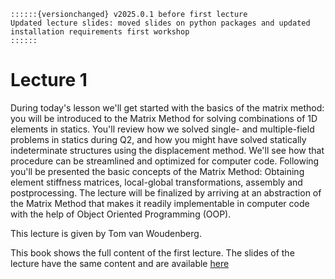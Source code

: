 ```{margin}
::::::{versionchanged} v2025.0.1 before first lecture
Updated lecture slides: moved slides on python packages and updated installation requirements first workshop
::::::
```

# Lecture 1

During today's lesson we'll get started with the basics of the matrix method: you will be introduced to the Matrix Method for solving combinations of 1D elements in statics. You'll review how we solved single- and multiple-field problems in statics during Q2, and how you might have solved statically indeterminate structures using the displacement method. We'll see how that procedure can be streamlined and optimized for computer code. Following you'll be presented the basic concepts of the Matrix Method: Obtaining element stiffness matrices, local-global transformations, assembly and postprocessing. The lecture will be finalized by arriving at an abstraction of the Matrix Method that makes it readily implementable in computer code with the help of Object Oriented Programming (OOP).

This lecture is given by Tom van Woudenberg.

This book shows the full content of the first lecture. The slides of the lecture have the same content and are available [here](./Lecture1.pdf)